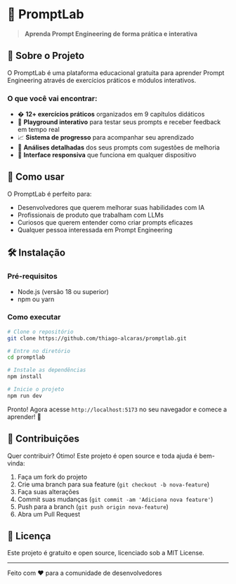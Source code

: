 # 🎯 PromptLab

> **Aprenda Prompt Engineering de forma prática e interativa**

## 📖 Sobre o Projeto

O PromptLab é uma plataforma educacional gratuita para aprender Prompt Engineering através de exercícios práticos e módulos interativos. 

### O que você vai encontrar:

- � **12+ exercícios práticos** organizados em 9 capítulos didáticos
- 🧪 **Playground interativo** para testar seus prompts e receber feedback em tempo real
- 📈 **Sistema de progresso** para acompanhar seu aprendizado
- 🎯 **Análises detalhadas** dos seus prompts com sugestões de melhoria
- 📱 **Interface responsiva** que funciona em qualquer dispositivo

## 🚀 Como usar

O PromptLab é perfeito para:
- Desenvolvedores que querem melhorar suas habilidades com IA
- Profissionais de produto que trabalham com LLMs
- Curiosos que querem entender como criar prompts eficazes
- Qualquer pessoa interessada em Prompt Engineering

## 🛠️ Instalação

### Pré-requisitos
- Node.js (versão 18 ou superior)
- npm ou yarn

### Como executar

```bash
# Clone o repositório
git clone https://github.com/thiago-alcaras/promptlab.git

# Entre no diretório
cd promptlab

# Instale as dependências
npm install

# Inicie o projeto
npm run dev
```

Pronto! Agora acesse `http://localhost:5173` no seu navegador e comece a aprender! 🎉

## 🤝 Contribuições

Quer contribuir? Ótimo! Este projeto é open source e toda ajuda é bem-vinda:

1. Faça um fork do projeto
2. Crie uma branch para sua feature (`git checkout -b nova-feature`)
3. Faça suas alterações
4. Commit suas mudanças (`git commit -am 'Adiciona nova feature'`)
5. Push para a branch (`git push origin nova-feature`)
6. Abra um Pull Request

## 📄 Licença

Este projeto é gratuito e open source, licenciado sob a MIT License.

---

Feito com ❤️ para a comunidade de desenvolvedores
